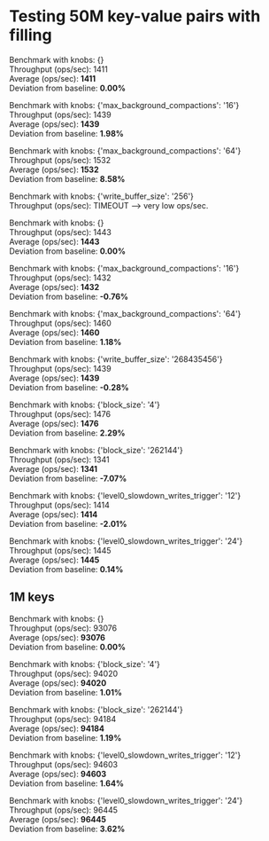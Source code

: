 # Testing 50M key-value pairs with filling  

Benchmark with knobs: {}  
Throughput (ops/sec): 1411  
Average (ops/sec): **1411**  
Deviation from baseline: **0.00%**  

Benchmark with knobs: {'max_background_compactions': '16'}  
Throughput (ops/sec): 1439  
Average (ops/sec): **1439**  
Deviation from baseline: **1.98%**  

Benchmark with knobs: {'max_background_compactions': '64'}  
Throughput (ops/sec): 1532  
Average (ops/sec): **1532**  
Deviation from baseline: **8.58%**  

Benchmark with knobs: {'write_buffer_size': '256'}  
Throughput (ops/sec): TIMEOUT --> very low ops/sec.  

Benchmark with knobs: {}  
Throughput (ops/sec): 1443  
Average (ops/sec): **1443**  
Deviation from baseline: **0.00%**  

Benchmark with knobs: {'max_background_compactions': '16'}  
Throughput (ops/sec): 1432  
Average (ops/sec): **1432**  
Deviation from baseline: **-0.76%**  

Benchmark with knobs: {'max_background_compactions': '64'}  
Throughput (ops/sec): 1460  
Average (ops/sec): **1460**  
Deviation from baseline: **1.18%**  

Benchmark with knobs: {'write_buffer_size': '268435456'}  
Throughput (ops/sec): 1439  
Average (ops/sec): **1439**  
Deviation from baseline: **-0.28%**  

Benchmark with knobs: {'block_size': '4'}  
Throughput (ops/sec): 1476  
Average (ops/sec): **1476**  
Deviation from baseline: **2.29%**  

Benchmark with knobs: {'block_size': '262144'}  
Throughput (ops/sec): 1341  
Average (ops/sec): **1341**  
Deviation from baseline: **-7.07%**  

Benchmark with knobs: {'level0_slowdown_writes_trigger': '12'}  
Throughput (ops/sec): 1414  
Average (ops/sec): **1414**  
Deviation from baseline: **-2.01%**  

Benchmark with knobs: {'level0_slowdown_writes_trigger': '24'}  
Throughput (ops/sec): 1445  
Average (ops/sec): **1445**  
Deviation from baseline: **0.14%**  

## 1M keys

Benchmark with knobs: {}  
Throughput (ops/sec): 93076  
Average (ops/sec): **93076**  
Deviation from baseline: **0.00%**  

Benchmark with knobs: {'block_size': '4'}  
Throughput (ops/sec): 94020  
Average (ops/sec): **94020**  
Deviation from baseline: **1.01%**  

Benchmark with knobs: {'block_size': '262144'}  
Throughput (ops/sec): 94184  
Average (ops/sec): **94184**  
Deviation from baseline: **1.19%**  

Benchmark with knobs: {'level0_slowdown_writes_trigger': '12'}  
Throughput (ops/sec): 94603  
Average (ops/sec): **94603**  
Deviation from baseline: **1.64%**  

Benchmark with knobs: {'level0_slowdown_writes_trigger': '24'}  
Throughput (ops/sec): 96445  
Average (ops/sec): **96445**  
Deviation from baseline: **3.62%**  